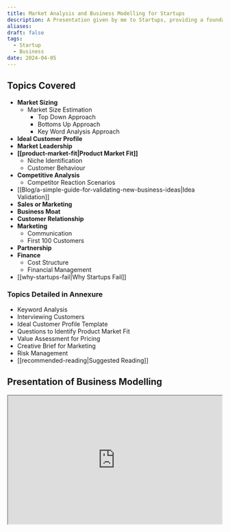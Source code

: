 ```yaml
---
title: Market Analysis and Business Modelling for Startups
description: A Presentation given by me to Startups, providing a foundation in market analysis and business modelling
aliases: 
draft: false
tags:
  - Startup
  - Business
date: 2024-04-05
---
```


## Topics Covered

- **Market Sizing**
  - Market Size Estimation
    - Top Down Approach
    - Bottoms Up Approach
    - Key Word Analysis Approach
- **Ideal Customer Profile**
- **Market Leadership**
- **[[product-market-fit|Product Market Fit]]**
  - Niche Identification
  - Customer Behaviour
- **Competitive Analysis**
  - Competitor Reaction Scenarios
- [[Blog/a-simple-guide-for-validating-new-business-ideas|Idea Validation]]
- **Sales or Marketing**
- **Business Moat**
- **Customer Relationship**
- **Marketing**
  - Communication
  - First 100 Customers
- **Partnership**
- **Finance**
  - Cost Structure
  - Financial Management
- [[why-startups-fail|Why Startups Fail]]

### Topics Detailed in Annexure

- Keyword Analysis
- Interviewing Customers
- Ideal Customer Profile Template
- Questions to Identify Product Market Fit
- Value Assessment for Pricing
- Creative Brief for Marketing
- Risk Management
- [[recommended-reading|Suggested Reading]]

## Presentation of Business Modelling

<iframe
  src="https://docs.google.com/presentation/d/e/2PACX-1vRQdMMgqpcZ0B1nC-axgwiU8VX2HOz-rspjEb91Y3hIo-EcnM2dKshgm_d5zWbkhoJitesxa_9QlGsA/embed?start=false&loop=false&delayms=3000"
width="500"
height="300"
></iframe>

